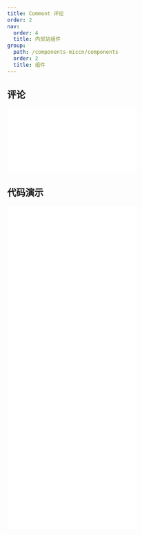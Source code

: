 ```yaml
---
title: Comment 评论
order: 2
nav:
  order: 4
  title: 内贸站组件
group:
  path: /components-miccn/components
  order: 2
  title: 组件
---
```


## 评论

<div>
<embed src="@docs-common/comment/index.md"></embed>
</div>
        
## 代码演示

<Row gutter=8>

  <Col span=24>
    
  <div class="code-box"><embed src="@abiz-rc-miccn/comment/demo/basic-comment-miccn.md"></embed></div>
          
  <div class="code-box"><embed src="@abiz-rc-miccn/comment/demo/list-comment-miccn.md"></embed></div>
          
  <div class="code-box"><embed src="@abiz-rc-miccn/comment/demo/nested-comment-miccn.md"></embed></div>
          
  <div class="code-box"><embed src="@abiz-rc-miccn/comment/demo/editor-comment-miccn.md"></embed></div>
          
  </Col>
          
</Row>
        
<div><embed src="@docs-common/comment/index-api.md"></embed><div>
        
